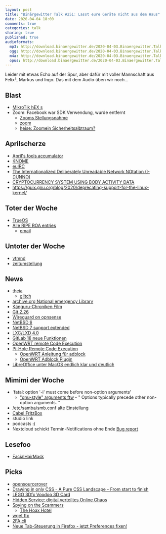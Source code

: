 ```yaml
---
layout: post
title: "Binärgewitter Talk #251: Lasst eure Geräte nicht aus dem Haus"
date: 2020-04-04 18:00
comments: true
categories: talk
sharing: true
published: true
audioformats:
  mp3: http://download.binaergewitter.de/2020-04-03.Binaergewitter.Talk.251.mp3
  ogg: http://download.binaergewitter.de/2020-04-03.Binaergewitter.Talk.251.ogg
  m4a: http://download.binaergewitter.de/2020-04-03.Binaergewitter.Talk.251.m4a
  opus: http://download.binaergewitter.de/2020-04-03.Binaergewitter.Talk.251.opus
---
```

Leider mit etwas Echo auf der Spur, aber dafür mit voller Mannschaft aus Felix², Markus und Ingo.
Das mit dem Audio üben wir noch...

## Blast
- [MikroTik hEX s]( https://l33tsource.com/blog/2020/03/29/hex-s-the-good-the-bad-the-ugly/ )
- Zoom: Facebook war SDK Verwendung, wurde entfernt
  - [Zooms Stellungsnahme]( https://blog.zoom.us/wordpress/2020/04/01/a-message-to-our-users/ )
  - [zoom]( https://www.golem.de/news/homeoffice-neue-sicherheitsluecken-in-zoom-entdeckt-2004-147670.html )
  - [heise: Zoomein Sicherheitsalbtraum?]( https://www.heise.de/security/meldung/Videokonferenz-Software-Ist-Zoom-ein-Sicherheitsalptraum-4695000.html)

## Aprilscherze
- [April's fools accumulator]( https://lobste.rs/s/1xbjyc/april_s_fools_accumulator )
- [KNOME]( http://knome.org )
- [euIRC]( https://www.euirc.net/covid/de/index.html )
- [The Internationalized Deliberately Unreadable Network NOtation (I-DUNNO)](https://www.rfc-editor.org/rfc/rfc8771.txt )
- [CRYPTOCURRENCY SYSTEM USING BODY ACTIVITY DATA]( https://patentscope.wipo.int/search/en/detail.jsf?docId=WO2020060606&tab=PCTDESCRIPTION )
- https://guix.gnu.org/blog/2020/deprecating-support-for-the-linux-kernel/

## Toter der Woche
- [TrueOS]( https://www.heise.de/newsticker/meldung/Weiterentwicklung-von-TrueOS-offiziell-eingestellt-4694954.html )
- [Alle RIPE ROA entries]( https://www.ripe.net/support/service-announcements/accidental-roa-deletion/ )
  - [email]( https://pixie.town/_matrix/media/r0/download/pixie.town/gSchxcDEBNLMjhAjfizmoMur )



## Untoter der Woche
- [ytmnd](https://ytmnd.com )
- [zeitumstellung]( https://www.zdf.de/nachrichten/panorama/zeitumstellung-sommerzeit-uhrumstellung-eu-100.html )

## News

- [theia]( https://www.linux-magazin.de/news/theia-1-0-eclipses-vs-code-alternative-wird-stabil/ )
  * [glitch]( https://glitch.com/ )
- [archive.org National emergency Library]( https://blog.archive.org/2020/03/24/announcing-a-national-emergency-library-to-provide-digitized-books-to-students-and-the-public/ )
- [Känguru-Chroniken Film]( https://www.heise.de/newsticker/meldung/Die-Kaenguru-Chroniken-zum-Streamen-statt-im-Kino-4694892.html )
- [Git 2.26]( https://github.blog/2020-03-22-highlights-from-git-2-26/ )
- [Wireguard on opnsense](https://homenetworkguy.com/how-to/configure-wireguard-opnsense/ )
- [NetBSD 9]( https://blog.netbsd.org/tnf/entry/netbsd_9_0_available )
- [NetBSD 7 support extended]( https://blog.netbsd.org/tnf/entry/extending_support_for_the_netbsd )
- [LXC/LXD 4.0]( https://www.heise.de/developer/meldung/Linux-Containers-LXC-LXD-und-LXCFS-in-Version-4-0-erschienen-4695174.html )
- [GitLab 18 neue Funktionen]( https://www.heise.de/developer/meldung/GitLab-erweitert-die-Open-Source-Funktionen-4693703.html )
- [OpenWRT remote Code Execution]( https://arstechnica.com/information-technology/2020/03/openwrt-is-vulnerable-to-attacks-that-execute-malicious-code/ )
- [Pi-Hole Remote Code Execution]( https://natedotred.wordpress.com/2020/03/28/cve-2020-8816-pi-hole-remote-code-execution/ )
  - [OpenWRT Anleitung für adblock]( https://www.kuketz-blog.de/keine-werbung-und-tracker-mit-adblock-addon-openwrt-teil4/ )
  - [OpenWRT Adblock Plugin]( https://www.kuketz-blog.de/keine-werbung-und-tracker-mit-adblock-addon-openwrt-teil4/ )
- [LibreOffice unter MacOS endlich klar und deutlich](  https://bugs.documentfoundation.org/show_bug.cgi?id=122218 )


## Mimimi der Woche
- 'fatal: option '-i' must come before non-option arguments'
  - ["gnu-style" arguments ftw]( https://www.gnu.org/software/libc/manual/html_node/Argument-Syntax.html ) - " Options typically precede other non-option arguments. "
- /etc/samba/smb.conf alte Einstellung
- [Cabel FritzBox]( https://www.teltarif.de/avm-verbot-weiterverkauf-fritzbox-cable/news/80148.html )
- studio link
- podcasts :(
- Nextcloud schickt Termin-Notifications ohne Ende [Bug report]( https://github.com/nextcloud/server/issues/20286 )

## Lesefoo
- [FacialHairMask]( https://www.cdc.gov/niosh/npptl/pdfs/FacialHairWmask11282017-508.pdf )

## Picks 

- [opensourcerover]( https://opensourcerover.jpl.nasa.gov/ )
- [Drawing in only CSS - A Pure CSS Landscape - From start to finish]( https://www.youtube.com/watch?v=rUCVBNNyjC4 )
- [LEGO 3Dfx Voodoo 3D Card]( https://technabob.com/blog/2020/03/29/lego-ideas-x-3dfx-voodoo-3d-card/ )
- [Hidden Service: digital verteiltes Online Chaos]( https://events.ccc.de/2020/03/29/hidden-service-ein-digital-verteiltes-online-chaos/ )
- [Spying on the Scammers]( https://www.youtube.com/watch?v=le71yVPh4uk&list=PLBNmQJqxpaMaxqghShRiOnHUjO00ZCsor )
  * [The Hoax Hotel]( https://www.youtube.com/channel/UCnNlJNSRxa3PF8XrKHOEPug )
- [wget ftp]( https://stackoverflow.com/questions/113886/how-to-recursively-download-a-folder-via-ftp-on-linux )
- [2FA cli]( https://gist.github.com/MineRobber9000/722a902f67bbd1a1c8c57f7ec0b5034e )
- [Neue Tab-Steuerung in Firefox - jetzt Preferences fixen!](  https://support.mozilla.org/en-US/kb/keyboard-shortcuts-perform-firefox-tasks-quickly )





